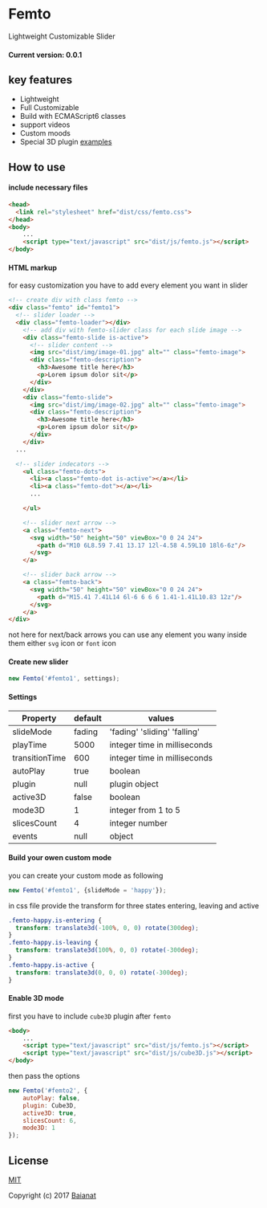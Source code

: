 # Femto
Lightweight Customizable Slider
#### Current version: 0.0.1

## key features
- Lightweight
- Full Customizable
- Build with ECMAScript6 classes
- support videos
- Custom moods
- Special 3D plugin
[examples](https://baianat.github.io/femto/)




## How to use
#### include necessary files
``` html
<head>
  <link rel="stylesheet" href="dist/css/femto.css">
</head>
<body>
    ...
    <script type="text/javascript" src="dist/js/femto.js"></script>
</body>
```

#### HTML markup
for easy customization you have to add every element you want in slider
``` html
<!-- create div with class femto -->
<div class="femto" id="femto1">
  <!-- slider loader -->
  <div class="femto-loader"></div>
    <!-- add div with femto-slider class for each slide image -->
    <div class="femto-slide is-active">
      <!-- slider content -->
      <img src="dist/img/image-01.jpg" alt="" class="femto-image">
      <div class="femto-description">
        <h3>Awesome title here</h3>
        <p>Lorem ipsum dolor sit</p>
      </div>
    </div>
    <div class="femto-slide">
      <img src="dist/img/image-02.jpg" alt="" class="femto-image">
      <div class="femto-description">
        <h3>Awesome title here</h3>
        <p>Lorem ipsum dolor sit</p>
      </div>
    </div>
  ...

  <!-- slider indecators -->
    <ul class="femto-dots">
      <li><a class="femto-dot is-active"></a></li>
      <li><a class="femto-dot"></a></li>
      ...

    </ul>

    <!-- slider next arrow -->
    <a class="femto-next">
      <svg width="50" height="50" viewBox="0 0 24 24">
        <path d="M10 6L8.59 7.41 13.17 12l-4.58 4.59L10 18l6-6z"/>
      </svg>
    </a>

    <!-- slider back arrow -->
    <a class="femto-back">
      <svg width="50" height="50" viewBox="0 0 24 24">
        <path d="M15.41 7.41L14 6l-6 6 6 6 1.41-1.41L10.83 12z"/>
      </svg>
    </a>
</div>
```
not here for next/back arrows you can use any element you wany inside them either ```svg``` icon or ```font``` icon

#### Create new slider
``` javascript
new Femto('#femto1', settings);
```

#### Settings
| Property       | default  | values                       |
| -------------- | -------- | ---------------------------- |
| slideMode      | fading   | 'fading' 'sliding' 'falling' |
| playTime       | 5000     | integer time in milliseconds |
| transitionTime | 600      | integer time in milliseconds |
| autoPlay       | true     | boolean                      |
| plugin         | null     | plugin object                |
| active3D       | false    | boolean                      |
| mode3D         | 1        | integer from 1 to 5          |
| slicesCount    | 4        | integer number               |
| events         | null     | object                       |

#### Build your owen custom mode
you can create your custom mode as following
``` javascript
new Femto('#femto1', {slideMode = 'happy'});
```
in css file provide the transform for three states entering, leaving and active
``` css
.femto-happy.is-entering {
  transform: translate3d(-100%, 0, 0) rotate(300deg);
}
.femto-happy.is-leaving {
  transform: translate3d(100%, 0, 0) rotate(-300deg);
}
.femto-happy.is-active {
  transform: translate3d(0, 0, 0) rotate(-300deg);
}
```

#### Enable 3D mode
first you have to include ```cube3D``` plugin after ```femto```
``` html
<body>
    ...
    <script type="text/javascript" src="dist/js/femto.js"></script>
    <script type="text/javascript" src="dist/js/cube3D.js"></script>
</body>
```

then pass the options
``` javascript
new Femto('#femto2', {
    autoPlay: false,
    plugin: Cube3D,
    active3D: true,
    slicesCount: 6,
    mode3D: 1
});
```
## License

[MIT](http://opensource.org/licenses/MIT)

Copyright (c) 2017 [Baianat](http://baianat.com)
